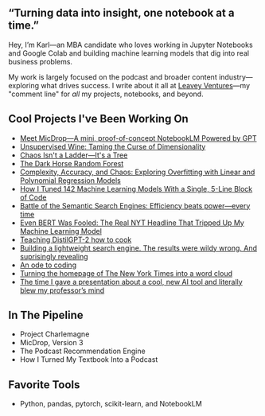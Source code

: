 ## “Turning data into insight, one notebook at a time.”

Hey, I’m Karl—an MBA candidate who loves working in Jupyter Notebooks and Google Colab and building machine learning models that dig into real business problems.

My work is largely focused on the podcast and broader content industry—exploring what drives success. I write about it all at [Leavey Ventures](https://leaveyventures.substack.com)—my "comment line" for *all* my projects, notebooks, and beyond.

## Cool Projects I've Been Working On
- [Meet MicDrop—A mini, proof-of-concept NotebookLM Powered by GPT](https://github.com/karlbuscheck/micdrop-notebooklm-gpt)
- [Unsupervised Wine: Taming the Curse of Dimensionality](https://github.com/karlbuscheck/unsupervised-wine)
- [Chaos Isn't a Ladder—It's a Tree](https://github.com/karlbuscheck/chaos-is-a-tree)
- [The Dark Horse Random Forest](https://github.com/karlbuscheck/darkhorse-regression)
- [Complexity, Accuracy, and Chaos: Exploring Overfitting with Linear and Polynomial Regression Models](https://github.com/karlbuscheck/exploring_linear_vs_polynomial_regression)
- [How I Tuned 142 Machine Learning Models With a Single, 5-Line Block of Code](https://github.com/karlbuscheck/knn-142-models)
- [Battle of the Semantic Search Engines: Efficiency beats power—every time](https://github.com/karlbuscheck/semantic-search-engines)
- [Even BERT Was Fooled: The Real NYT Headline That Tripped Up My Machine Learning Model](https://github.com/karlbuscheck/fine-tuning-distilbert-fake-news-classifier)
- [Teaching DistilGPT-2 how to cook](https://github.com/karlbuscheck/teaching-gpt2-to-cook)
- [Building a lightweight search engine. The results were wildy wrong. And suprisingly revealing](https://github.com/karlbuscheck/building-a-search-engine-from-scratch)
- [An ode to coding](https://leaveyventures.substack.com/p/an-ode-to-coding)
- [Turning the homepage of The New York Times into a word cloud](https://github.com/karlbuscheck/nyt-wordcloud)
- [The time I gave a presentation about a cool, new AI tool and literally blew my professor’s mind](https://leaveyventures.substack.com/p/i-gave-a-presentation-about-a-cool)

## In The Pipeline
- Project Charlemagne
- MicDrop, Version 3
- The Podcast Recommendation Engine
- How I Turned My Textbook Into a Podcast

## Favorite Tools
- Python, pandas, pytorch, scikit-learn, and NotebookLM
